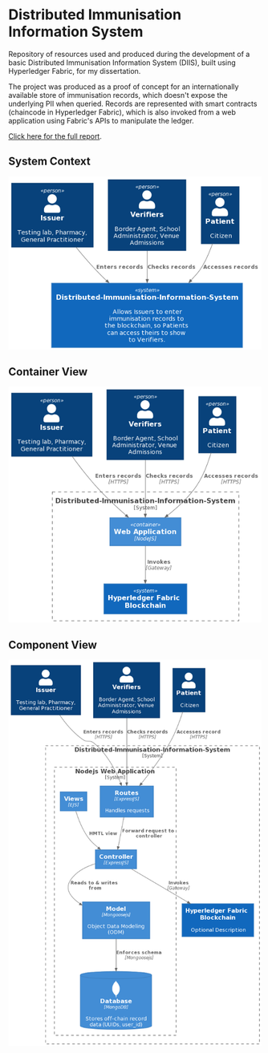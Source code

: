 # Distributed Immunisation Information System
Repository of resources used and produced during the development of a basic Distributed Immunisation Information System (DIIS), built using Hyperledger Fabric, for my dissertation.

The project was produced as a proof of concept for an internationally available store of immunisation records, which doesn't expose the underlying PII when queried. Records are represented with smart contracts (chaincode in Hyperledger Fabric), which is also invoked from a web application using Fabric's APIs to manipulate the ledger. 

[Click here for the full report](draft/main.pdf "Report writeup").


## System Context
![System context diagram](draft/images/system-context.png)

## Container View
![Container view diagram](draft/images/system-lower-view.png)

## Component View
![Component view diagram](draft/images/lower-lower.png)
